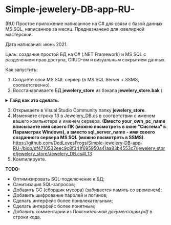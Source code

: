 # Simple-jewelery-DB-app-RU-
(RU) Простое приложение написанное на C# для связи с базой данных MS SQL, написанное за месяц. Предназначено для ювелирной мастерской.

Дата написания: июнь 2021.

Цель: создание простой БД на C# (.NET Framework) и MS SQL c разделением прав доступа, CRUD-ом и визуальным сокрытием данных.

Как запустить:
1. Создаёте свой MS SQL сервер (в MS SQL Server + SSMS, соответственно).
2. Восстанавливаете БД **jewelery_store** из бэкапа **jewelery_store.bak** (
<details>
  <summary><b>Гайд как это сделать.</b></summary>
  <p>1. Подготовка:<br>
- Откройте SQL Server Management Studio (SSMS). <br>
- Подключитесь к экземпляру SQL Server, где хотите восстановить базу данных. <br>
- Разверните узел "Базы данных". <br>
2. Восстановление базы данных: <br>
- Щелкните правой кнопкой мыши пустое место в области "Базы данных" и выберите "Восстановить базу данных...". <br>
- На странице "Общие" выберите "Из устройства". <br>
- Нажмите кнопку "...". <br>
- В диалоговом окне "Выбор устройства резервного копирования" выберите файл <b>"jewelery_store.bak" </b>. <br>
- Выберите "ОК". <br>
- На странице "Источник" в поле "Устройство" отобразится путь к файлу резервной копии. <br>
- На странице "Назначение" введите имя новой базы данных <b>(назвать "jewelery_store")</b>. <br>
- На странице "Параметры" выберите "С перезаписью" (если база данных с таким же именем уже существует). <br>
- Нажмите "ОК".</p>
</details>

3. Открываете в Visual Studio Community папку **jewelery_store**.
4. Изменяете строку 13 в Jewelery_DB.cs в соответствии с именем вашего компьютера и именем сервера. **(Вместо your_own_pc_name вписываете имя своего ПК (можно посмотреть в окне "Система" в Параметрах Windows), а вместо sql_server_name - имя своего созданного сервера MS SQL (можно посмотреть в SSMS)**.
https://github.com/DedLovesFrogs/Simple-jewelery-DB-app-RU-/blob/df4710532eec9c8f341f695950a41aa83b4553c7/jewelery_store/jewelery_store/Jewelery_DB.cs#L13
5. Компилируете.

**TODO:**
- Оптимизировать SQL-подключение к БД;
- Санитизация SQL-запросов;
- Добавить GC (сборщик мусора) (забивается память со временем);
- Добавить шифрование паролей и логинов;
- Сделать интерфейс более привлекательным;
- Сделать интерфейс более понятным;
- Добавить комментарии из *Пояснительной документации.pdf* в строки кода.
